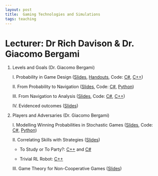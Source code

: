 ```yaml
---
layout: post
title:  Gaming Technologies and Simulations
tags: teaching
---
```


# Lecturer: Dr Rich Davison \& Dr. Giacomo Bergami

 1.  Levels and Goals (Dr. Giacomo Bergami)
 
     I.  Probability in Game Design ([Slides](https://github.com/jackbergus/NCL_CSC3232/blob/main/slides/1_a_probability.pdf), [Handouts](https://github.com/jackbergus/NCL_CSC3232/blob/main/01_probability_game_design.pdf), Code: [C#](https://github.com/jackbergus/NCL_CSC3232/blob/main/csharp/ConsoleApp2/probabilities/Probabilities.cs), [C++](https://github.com/jackbergus/NCL_CSC3232/tree/main/cpp/01_probability))
     
     II.  From Probability to Navigation ([Slides](https://github.com/jackbergus/NCL_CSC3232/blob/main/slides/1_b_stochastic.pdf), Code: [C#](https://github.com/jackbergus/NCL_CSC3232/blob/main/csharp/ConsoleApp2/timing/SnakesAndLadders.cs), [Python](https://github.com/jackbergus/NCL_CSC3232/tree/main/python/02_markov/snakes_and_ladders))
     
     III. From Navigation to Analysis ([Slides](https://github.com/jackbergus/NCL_CSC3232/blob/main/slides/1_c_goap.pdf), Code: [C#](https://github.com/jackbergus/NCL_CSC3232/blob/main/csharp/ConsoleApp2/goap/LocksAndDoors.cs), [C++](https://github.com/jackbergus/NCL_CSC3232/blob/main/cpp/03_goap/main.cpp))
     
     IV. Evidenced outcomes ([Slides](https://github.com/jackbergus/NCL_CSC3232/blob/main/slides/1_d_outcome.pdf))
     
 2. Players and Adversaries (Dr. Giacomo Bergami)
 
     I. Modelling Winning Probabilities in Stochastic Games ([Slides](https://github.com/jackbergus/NCL_CSC3232/blob/main/slides/2_a_stochastic_adv.pdf), Code: [C#](https://github.com/jackbergus/NCL_CSC3232/blob/main/csharp/ConsoleApp2/timing/Pong.cs), [Python](https://github.com/jackbergus/NCL_CSC3232/blob/main/python/02_markov/Prob_winning_PONG.py))
     
     II. Correlating Skills with Strategies ([Slides](https://github.com/jackbergus/NCL_CSC3232/blob/main/slides/2_b_RL.pdf))
     
       * To Study or To Party?: [C++](https://github.com/jackbergus/NCL_CSC3232/blob/main/cpp/03_goap/study_party.cpp) and [C#](https://github.com/jackbergus/NCL_CSC3232/blob/main/csharp/ConsoleApp2/goap/StudyOrParty.cs)


       * Trivial RL Robot: [C++](https://github.com/jackbergus/NCL_CSC3232/blob/main/cpp/03_goap/robot.cpp)
     
     III. Game Theory for Non-Cooperative Games ([Slides](https://github.com/jackbergus/NCL_CSC3232/blob/main/slides/2_c_TPCSG.pdf))
